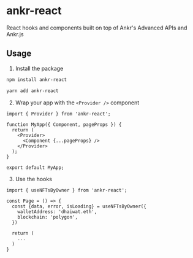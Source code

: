 # ankr-react

React hooks and components built on top of Ankr's Advanced APIs and Ankr.js

## Usage

1. Install the package

```bash
npm install ankr-react

yarn add ankr-react
```

2. Wrap your app with the `<Provider />` component

```tsx
import { Provider } from 'ankr-react';

function MyApp({ Component, pageProps }) {
  return (
    <Provider>
      <Component {...pageProps} />
    </Provider>
  );
}

export default MyApp;
```

3. Use the hooks

```tsx
import { useNFTsByOwner } from 'ankr-react';

const Page = () => {
  const {data, error, isLoading} = useNFTsByOwner({
    walletAddress: 'dhaiwat.eth',
    blockchain: 'polygon',
  })

  return (
    ...
  )
}
```
